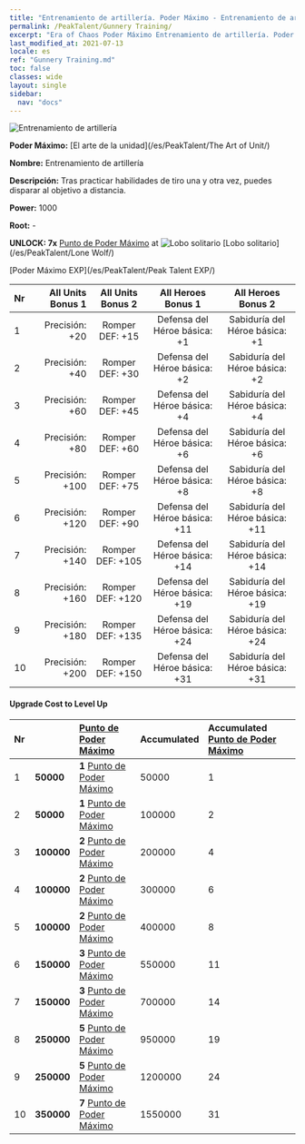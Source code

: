 ```yaml
---
title: "Entrenamiento de artillería. Poder Máximo - Entrenamiento de artillería"
permalink: /PeakTalent/Gunnery Training/
excerpt: "Era of Chaos Poder Máximo Entrenamiento de artillería. Poder Máximo Entrenamiento de artillería. Entrenamiento de artillería"
last_modified_at: 2021-07-13
locale: es
ref: "Gunnery Training.md"
toc: false
classes: wide
layout: single
sidebar:
  nav: "docs"
---
```


  ![Entrenamiento de artillería](/images/pt/talent_2008.png)

  **Poder Máximo:** [El arte de la unidad](/es/PeakTalent/The Art of Unit/)

  **Nombre:** Entrenamiento de artillería

  **Descripción:** Tras practicar habilidades de tiro una y otra vez, puedes disparar al objetivo a distancia.

  **Power:** 1000

  **Root:** -

  **UNLOCK: 7x** [Punto de Poder Máximo](/ItemsES/con_934/) at ![Lobo solitario](/images/pt/talent_2001.png) [Lobo solitario](/es/PeakTalent/Lone Wolf/)

  [Poder Máximo EXP](/es/PeakTalent/Peak Talent EXP/)

  | Nr | All Units Bonus 1 | All Units Bonus 2 | All Heroes Bonus 1 | All Heroes Bonus 2 |
  |:---|--------------:|:-------------:|:-------------:|:-------------:|
  | 1 | Precisión: +20 | Romper DEF: +15 | Defensa del Héroe básica: +1 | Sabiduría del Héroe básica: +1 |
  | 2 | Precisión: +40 | Romper DEF: +30 | Defensa del Héroe básica: +2 | Sabiduría del Héroe básica: +2 |
  | 3 | Precisión: +60 | Romper DEF: +45 | Defensa del Héroe básica: +4 | Sabiduría del Héroe básica: +4 |
  | 4 | Precisión: +80 | Romper DEF: +60 | Defensa del Héroe básica: +6 | Sabiduría del Héroe básica: +6 |
  | 5 | Precisión: +100 | Romper DEF: +75 | Defensa del Héroe básica: +8 | Sabiduría del Héroe básica: +8 |
  | 6 | Precisión: +120 | Romper DEF: +90 | Defensa del Héroe básica: +11 | Sabiduría del Héroe básica: +11 |
  | 7 | Precisión: +140 | Romper DEF: +105 | Defensa del Héroe básica: +14 | Sabiduría del Héroe básica: +14 |
  | 8 | Precisión: +160 | Romper DEF: +120 | Defensa del Héroe básica: +19 | Sabiduría del Héroe básica: +19 |
  | 9 | Precisión: +180 | Romper DEF: +135 | Defensa del Héroe básica: +24 | Sabiduría del Héroe básica: +24 |
  | 10 | Precisión: +200 | Romper DEF: +150 | Defensa del Héroe básica: +31 | Sabiduría del Héroe básica: +31 |


#### Upgrade Cost to Level Up

  | Nr | <i class="fas fa-coins"/> | [Punto de Poder Máximo](/ItemsES/con_934/) | Accumulated <i class="fas fa-coins"/> | Accumulated [Punto de Poder Máximo](/ItemsES/con_934/) |
  |:---|:--------------|:-------------|:-------------|:-------------|
  | 1 | **50000** | **1** [Punto de Poder Máximo](/ItemsES/con_934/) | 50000 | 1 |
  | 2 | **50000** | **1** [Punto de Poder Máximo](/ItemsES/con_934/) | 100000 | 2 |
  | 3 | **100000** | **2** [Punto de Poder Máximo](/ItemsES/con_934/) | 200000 | 4 |
  | 4 | **100000** | **2** [Punto de Poder Máximo](/ItemsES/con_934/) | 300000 | 6 |
  | 5 | **100000** | **2** [Punto de Poder Máximo](/ItemsES/con_934/) | 400000 | 8 |
  | 6 | **150000** | **3** [Punto de Poder Máximo](/ItemsES/con_934/) | 550000 | 11 |
  | 7 | **150000** | **3** [Punto de Poder Máximo](/ItemsES/con_934/) | 700000 | 14 |
  | 8 | **250000** | **5** [Punto de Poder Máximo](/ItemsES/con_934/) | 950000 | 19 |
  | 9 | **250000** | **5** [Punto de Poder Máximo](/ItemsES/con_934/) | 1200000 | 24 |
  | 10 | **350000** | **7** [Punto de Poder Máximo](/ItemsES/con_934/) | 1550000 | 31 |
